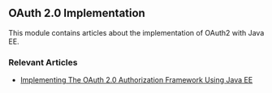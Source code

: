 ## OAuth 2.0 Implementation

This module contains articles about the implementation of OAuth2 with Java EE.

### Relevant Articles

- [Implementing The OAuth 2.0 Authorization Framework Using Java EE](https://www.baeldung.com/java-ee-oauth2-implementation)
